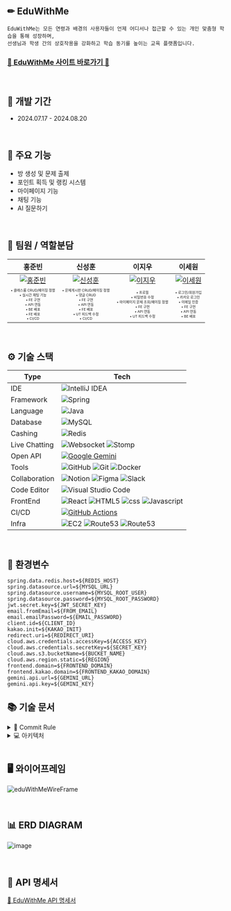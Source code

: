 ## ✏ EduWithMe
```
EduWithMe는 모든 연령과 배경의 사용자들이 언제 어디서나 접근할 수 있는 개인 맞춤형 학습을 통해 성장하며,
선생님과 학생 간의 상호작용을 강화하고 학습 동기를 높이는 교육 플랫폼입니다.
```
### [🏫 EduWithMe 사이트 바로가기 📝](https://eduwithme.com)

<br>

## 📆 개발 기간
- 2024.07.17 - 2024.08.20

<br>

## 📌 주요 기능
- 방 생성 및 문제 출제
- 포인트 획득 및 랭킹 시스템
- 마이페이지 기능
- 채팅 기능
- AI 질문하기 

<br>

## 🤝 팀원 / 역할분담
| 홍준빈 | 신성훈 | 이지우 | 이세원 |
|:------:|:------:|:------:|:------:|
| [![홍준빈](https://github.com/Hongjunbin.png)](https://github.com/Hongjunbin) | [![신성훈](https://github.com/seonghoon90.png)](https://github.com/seonghoon90) | [![이지우](https://github.com/wldnfl.png)](https://github.com/wldnfl) | [![이세원](https://github.com/leesw1945.png)](https://github.com/leesw1945) |
| <span style="font-size: 0.5em;">• 클래스룸 CRUD/페이징 정렬<br>• 실시간 채팅 기능<br>• FE 구현<br>• API 연동<br>• BE 배포<br>• FE 배포<br>• CI/CD</span> | <span style="font-size: 0.5em;">• 문제게시판 CRUD/페이징 정렬<br>• 댓글 CRUD<br>• FE 구현<br>• API 연동<br>• FE 배포<br>• UT 피드백 수정<br>• CI/CD</span> | <span style="font-size: 0.5em;">• 프로필<br>• 비밀번호 수정<br>• 마이페이지 문제 조회/페이징 정렬<br>• FE 구현<br>• API 연동<br>• UT 피드백 수정</span> | <span style="font-size: 0.5em;">• 로그인/회원가입<br>• 카카오 로그인<br>• 이메일 인증<br>• FE 구현<br>• API 연동<br>• BE 배포</span> |


<br>

## ⚙️ 기술 스택
  
| Type           | Tech                                                                                                                                                                                                                                                                                                                                                                                                                                     | 
|----------------|------------------------------------------------------------------------------------------------------------------------------------------------------------------------------------------------------------------------------------------------------------------------------------------------------------------------------------------------------------------------------------------------------------------------------------------|
| IDE            | ![IntelliJ IDEA](https://img.shields.io/badge/IntelliJIDEA-000000.svg?style=for-the-badge&logo=intellij-idea&logoColor=white)                                         
| Framework      | ![Spring](https://img.shields.io/badge/SpringBoot_3.3.2-%236DB33F.svg?style=for-the-badge&logo=spring&logoColor=white)                                                
| Language       | ![Java](https://img.shields.io/badge/java_JDK17-%23ED8B00.svg?style=for-the-badge&logo=openjdk&logoColor=white)                                                       
| Database       | ![MySQL](https://img.shields.io/badge/mysql_8.0.28-4479A1.svg?style=for-the-badge&logo=mysql&logoColor=white)                                                       
| Cashing        | ![Redis](https://img.shields.io/badge/redis_7.2.5-FF4438?style=for-the-badge&logo=redis&logoColor=white)                                                               
| Live Chatting  | ![Websocket](https://img.shields.io/badge/websocket-000000?style=for-the-badge&logo=websocket&logoColor=white)  ![Stomp](https://img.shields.io/badge/stomp-000000?style=for-the-badge&logo=stomp&logoColor=white)
| Open API  | [![Google Gemini](https://img.shields.io/badge/Google%20Gemini-886FBF?logo=googlegemini&logoColor=fff)](#)
| Tools          | ![GitHub](https://img.shields.io/badge/github-%23121011.svg?style=for-the-badge&logo=github&logoColor=white) ![Git](https://img.shields.io/badge/git-%23F05033.svg?style=for-the-badge&logo=git&logoColor=white) ![Docker](https://img.shields.io/badge/docker_6.0.16-%230db7ed.svg?style=for-the-badge&logo=docker&logoColor=white)                        
| Collaboration  | ![Notion](https://img.shields.io/badge/Notion-%23000000.svg?style=for-the-badge&logo=notion&logoColor=white) ![Figma](https://img.shields.io/badge/figma-%23F24E1E.svg?style=for-the-badge&logo=figma&logoColor=white) ![Slack](https://img.shields.io/badge/slack-4A154B?style=for-the-badge&logo=slack&logoColor=white)                         
| Code Editor    | ![Visual Studio Code](https://img.shields.io/badge/Visual%20Studio%20Code-0078d7.svg?style=for-the-badge&logo=visual-studio-code&logoColor=white)                     
| FrontEnd       | ![React](https://img.shields.io/badge/react-%2320232a.svg?style=for-the-badge&logo=react&logoColor=%2361DAFB) ![HTML5](https://img.shields.io/badge/html5-E34F26?style=for-the-badge&logo=html5&logoColor=white) ![css](https://img.shields.io/badge/css3-1572B6?style=for-the-badge&logo=css3&logoColor=white) ![Javascript](https://img.shields.io/badge/javascript-F7DF1E?style=for-the-badge&logo=javascript&logoColor=white)
| CI/CD          | [![GitHub Actions](https://img.shields.io/badge/GitHub_Actions-2088FF?logo=github-actions&logoColor=white)](#)
| Infra          | ![EC2](https://img.shields.io/badge/EC2-FF9900?style=for-the-badge&logo=amazonec2&logoColor=white) ![Route53](https://img.shields.io/badge/Route53-8C4FFF?style=for-the-badge&logo=amazonroute53&logoColor=white) ![Route53](https://img.shields.io/badge/nginx-009639?style=for-the-badge&logo=nginx&logoColor=white)

<br>

## 🌌 환경변수
```
spring.data.redis.host=${REDIS_HOST}
spring.datasource.url=${MYSQL_URL}
spring.datasource.username=${MYSQL_ROOT_USER}
spring.datasource.password=${MYSQL_ROOT_PASSWORD}
jwt.secret.key=${JWT_SECRET_KEY}
email.fromEmail=${FROM_EMAIL}
email.emailPassword=${EMAIL_PASSWORD}
client.id=${CLIENT_ID}
kakao.init=${KAKAO_INIT}
redirect.uri=${REDIRECT_URI}
cloud.aws.credentials.accessKey=${ACCESS_KEY}
cloud.aws.credentials.secretKey=${SECRET_KEY}
cloud.aws.s3.bucketName=${BUCKET_NAME}
cloud.aws.region.static=${REGION}
frontend.domain=${FRONTEND_DOMAIN}
frontend.kakao.domain=${FRONTEND_KAKAO_DOMAIN}
gemini.api.url=${GEMINI_URL}
gemini.api.key=${GEMINI_KEY}
```
## 📚 기술 문서
<details>
<summary>🌠 Commit Rule</summary>
<div markdown="1">
  
## 🌠 Commit Rule

| 작업 타입 | 작업내용 |
| --- | --- |
| ✨ feature | 새로운 기능을 추가 |
| 🐛 bugfix | 버그 수정 |
| ♻️ refactor | 코드 리팩토링 |
| 🩹 fix | 코드 수정 |
| 🚚 move | 파일 옮김/정리 |
| 🔥 del | 기능/파일을 삭제 |
| 💄 style | css |
| 🍻 test | 테스트 코드를 작성 |
| 🎨 readme | readme 수정 |
| 🙈 gitfix | gitignore 수정 |
| 🔨script | package.json 변경(npm 설치 등) |


</div>
</details>

<details>
<summary> 💻 아키텍처</summary>
<div markdown="1">

## 💻 아키텍처
 ![아키텍처](https://github.com/user-attachments/assets/db0585d7-d4cd-4c92-bc9e-21a8cfa9dd66)

</div>
</details>

<br>


## 🖥 와이어프레임
![eduWithMeWireFrame](https://github.com/user-attachments/assets/3d84ec7f-11fd-400e-9eea-f25ca0e25c66)


<br>


## 📊 ERD DIAGRAM
![image](https://github.com/user-attachments/assets/2aae0197-3ec8-4676-a02d-fcfb8576ad86)


<br>


## 📝 API 명세서
[🔗 EduWithMe API 명세서](https://luxuriant-volcano-e6c.notion.site/f676cf01326644cfba35e2abfce1427e?v=012d2fa6f689494eb20d90d1d0b7aa04)

<br>
